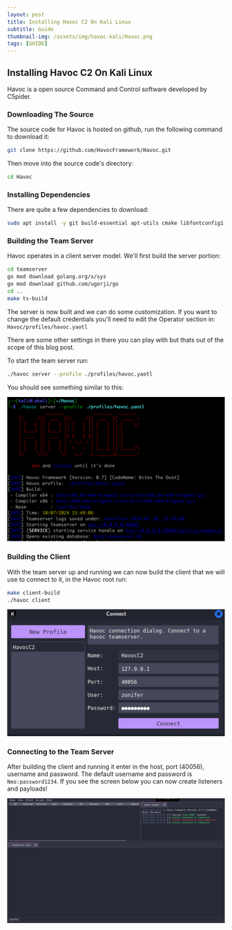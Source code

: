 ```yaml
---
layout: post
title: Installing Havoc C2 On Kali Linux 
subtitle: Guide
thumbnail-img: /assets/img/havoc-kali/Havoc.png
tags: [GUIDE]
---
```


## Installing Havoc C2 On Kali Linux
Havoc is a open source Command and Control software developed by C5pider. 

### Downloading The Source
The source code for Havoc is hosted on github, run the following command to download it:
```bash
git clone https://github.com/HavocFramework/Havoc.git
```

Then move into the source code's directory:
```bash
cd Havoc
```

### Installing Dependencies
There are quite a few dependencies to download:

```bash
sudo apt install -y git build-essential apt-utils cmake libfontconfig1 libglu1-mesa-dev libgtest-dev libspdlog-dev libboost-all-dev libncurses5-dev libgdbm-dev libssl-dev libreadline-dev libffi-dev libsqlite3-dev libbz2-dev mesa-common-dev qtbase5-dev qtchooser qt5-qmake qtbase5-dev-tools libqt5websockets5 libqt5websockets5-dev qtdeclarative5-dev golang-go qtbase5-dev libqt5websockets5-dev python3-dev libboost-all-dev mingw-w64 nasm
```

### Building the Team Server
Havoc operates in a client server model. We'll first build the server portion:
```bash
cd teamserver
go mod download golang.org/x/sys
go mod download github.com/ugorji/go
cd ..
make ts-build
```

The server is now built and we can do some customization. If you want to change the default credentials you'll need to edit the Operator section in: `Havoc/profiles/havoc.yaotl`

There are some other settings in there you can play with but thats out of the scope of this blog post.

To start the team server run:
```bash
./havoc server --profile ./profiles/havoc.yaotl
```

You should see something similar to this:

![visual](https://raw.githubusercontent.com/0xZon/0xZon.github.io/main/assets/img/havoc-kali/1.png)

### Building the Client
With the team server up and running we can now build the client that we will use to connect to it, in the Havoc root run:
```bash
make client-build
./havoc client
```

![Havoc](https://raw.githubusercontent.com/0xZon/0xZon.github.io/main/assets/img/havoc-kali/2.png)


### Connecting to the Team Server
After building the client and running it enter in the host, port (40056), username and password. The default username and password is `Neo:password1234`. If you see the screen below you can now create listeners and payloads!


![Havoc](https://raw.githubusercontent.com/0xZon/0xZon.github.io/main/assets/img/havoc-kali/3.png)

